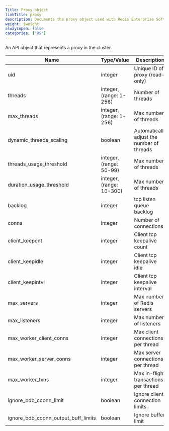 ```yaml
---
Title: Proxy object
linkTitle: proxy
description: Documents the proxy object used with Redis Enterprise Software REST API calls.
weight: $weight
alwaysopen: false
categories: ["RS"]
---
```


An API object that represents a proxy in the cluster.

| Name | Type/Value | Description |
|------|------------|-------------|
| uid                                  | integer     | Unique ID of proxy (read-only) |
| threads                              | integer, (range: 1-256) | Number of threads |
| max_threads                          | integer, (range: 1-256) | Max number of threads |
| dynamic_threads_scaling              | boolean     | Automatically adjust the number of threads|
| threads_usage_threshold              | integer, (range: 50-99) | Max number of threads |
| duration_usage_threshold             | integer, (range: 10-300) | Max number of threads |
| backlog                              | integer     | tcp listen queue backlog |
| conns                                | integer     | Number of connections |
| client_keepcnt                       | integer     | Client tcp keepalive count |
| client_keepidle                      | integer     | Client tcp keepalive idle |
| client_keepintvl                     | integer     | Client tcp keepalive interval |
| max_servers                          | integer     | Max number of Redis servers |
| max_listeners                        | integer     | Max number of listeners |
| max_worker_client_conns              | integer     | Max client connections per thread |
| max_worker_server_conns              | integer     | Max server connections per thread |
| max_worker_txns                      | integer     | Max in-flight transactions per thread |
| ignore_bdb_cconn_limit               | boolean     | Ignore client connection limits |
| ignore_bdb_cconn_output_buff_limits  | boolean     | Ignore buffer limit |
